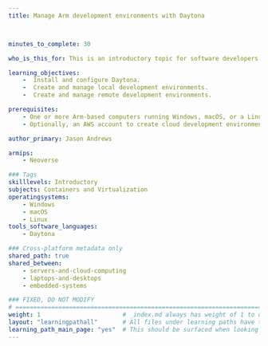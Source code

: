 ```yaml
---
title: Manage Arm development environments with Daytona



minutes_to_complete: 30

who_is_this_for: This is an introductory topic for software developers who want to manage development environments on Arm computers using Daytona.

learning_objectives:
    -  Install and configure Daytona.
    -  Create and manage local development environments.
    -  Create and manage remote development environments.

prerequisites:
    - One or more Arm-based computers running Windows, macOS, or a Linux computer with Docker installed.
    - Optionally, an AWS account to create cloud development environments.

author_primary: Jason Andrews

armips:
    - Neoverse

### Tags
skilllevels: Introductory
subjects: Containers and Virtualization
operatingsystems:
    - Windows
    - macOS
    - Linux
tools_software_languages:
    - Daytona

### Cross-platform metadata only
shared_path: true
shared_between:
    - servers-and-cloud-computing
    - laptops-and-desktops
    - embedded-systems

### FIXED, DO NOT MODIFY
# ================================================================================
weight: 1                       # _index.md always has weight of 1 to order correctly
layout: "learningpathall"       # All files under learning paths have this same wrapper
learning_path_main_page: "yes"  # This should be surfaced when looking for related content. Only set for _index.md of learning path content.
---
```

